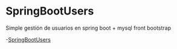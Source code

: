 # SpringBootUsers


Simple gestión de usuarios en spring boot + mysql front bootstrap

-[SpringBootUsers](https://used-structure-production.up.railway.app/)
